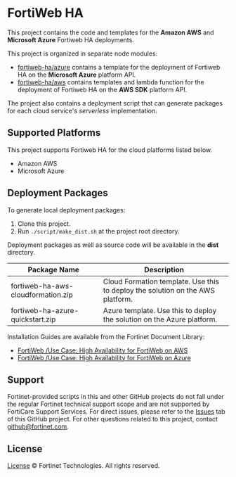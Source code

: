 # FortiWeb HA

This project contains the code and templates for the **Amazon AWS** and **Microsoft Azure** Fortiweb HA deployments.

This project is organized in separate node modules:

* [fortiweb-ha/azure](azure) contains a template for the deployment of Fortiweb HA on the **Microsoft Azure** platform API.
* [fortiweb-ha/aws](aws) contains templates and lambda function for the deployment of Fortiweb HA on the **AWS SDK** platform API.

The project also contains a deployment script that can generate packages for each cloud service's *serverless* implementation.

## Supported Platforms

This project supports Fortiweb HA for the cloud platforms listed below.

* Amazon AWS
* Microsoft Azure

## Deployment Packages

To generate local deployment packages:

  1. Clone this project.
  2. Run `./script/make_dist.sh` at the project root directory.

Deployment packages as well as source code will be available in the **dist** directory.

| Package Name | Description |
| ------ | ------ |
| fortiweb-ha-aws-cloudformation.zip | Cloud Formation template. Use this to deploy the solution on the AWS platform.|
| fortiweb-ha-azure-quickstart.zip | Azure template. Use this to deploy the solution on the Azure platform.|

Installation Guides are available from the Fortinet Document Library:

* [FortiWeb /Use Case: High Availability for FortiWeb on AWS](https://docs.fortinet.com/vm/aws/fortiweb)
* [FortiWeb /Use Case: High Availability for FortiWeb on Azure](https://docs.fortinet.com/vm/azure/fortiweb)

## Support

Fortinet-provided scripts in this and other GitHub projects do not fall under the regular Fortinet technical support scope and are not supported by FortiCare Support Services.
For direct issues, please refer to the [Issues](https://github.com/fortinet/fortiweb-ha/issues) tab of this GitHub project.
For other questions related to this project, contact [github@fortinet.com](mailto:github@fortinet.com).

## License

[License](https://github.com/fortinet/fortiweb-ha/blob/master/LICENSE) © Fortinet Technologies. All rights reserved.
